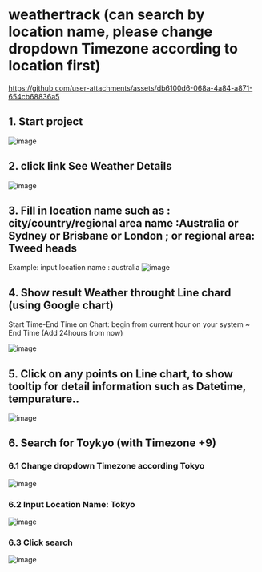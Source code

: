 # weathertrack (can search by location name, please change dropdown Timezone according to location first) 



https://github.com/user-attachments/assets/db6100d6-068a-4a84-a871-654cb68836a5


## 1. Start project
![image](https://github.com/user-attachments/assets/ae03d61c-7eed-42e0-86f1-33e6e271ad48)

## 2. click link See Weather Details
![image](https://github.com/user-attachments/assets/c479e550-fce9-4e49-ac3e-c656c8d49f2a)

## 3. Fill in location name such as : city/country/regional area name :Australia or Sydney or Brisbane or London ; or regional area: Tweed heads
Example: input location name : australia
![image](https://github.com/user-attachments/assets/f73465df-2acf-4114-bf07-72b3cdf454fe)

## 4. Show result Weather throught Line chard (using Google chart)
Start Time-End Time on Chart: begin from current hour on your system ~ End Time (Add 24hours from now)

![image](https://github.com/user-attachments/assets/0587a450-fc9f-46ae-8c94-ab52ef118ccd)


## 5. Click on any points on Line chart, to show tooltip for detail information such as Datetime, tempurature..
![image](https://github.com/user-attachments/assets/cb5535e4-f35b-4323-a8b1-4faf5aae882d)

## 6. Search for Toykyo (with Timezone +9)
### 6.1 Change dropdown Timezone according Tokyo
![image](https://github.com/user-attachments/assets/c139c806-5575-4e44-ab5a-166791763a66)
### 6.2 Input Location Name: Tokyo
![image](https://github.com/user-attachments/assets/9be47c1d-846f-435b-9413-73110e179e09)
### 6.3 Click search
![image](https://github.com/user-attachments/assets/97c571c4-248a-4fa6-b854-630d3c6b977b)
